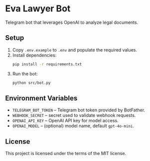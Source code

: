 # Eva Lawyer Bot

Telegram bot that leverages OpenAI to analyze legal documents.

## Setup

1. Copy `.env.example` to `.env` and populate the required values.
2. Install dependencies:
   ```bash
   pip install -r requirements.txt
   ```
3. Run the bot:
   ```bash
   python src/bot.py
   ```

## Environment Variables

- `TELEGRAM_BOT_TOKEN` – Telegram bot token provided by BotFather.
- `WEBHOOK_SECRET` – secret used to validate webhook requests.
- `OPENAI_API_KEY` – OpenAI API key for model access.
- `OPENAI_MODEL` – (optional) model name, default `gpt-4o-mini`.

## License

This project is licensed under the terms of the MIT license.
